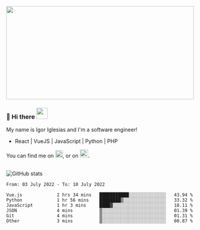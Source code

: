 <img src="https://c.tenor.com/KjVxfRrrncUAAAAd/matrix.gif" width="100%" height="250px">

### 🔭 Hi there <img src="https://raw.githubusercontent.com/MartinHeinz/MartinHeinz/master/wave.gif" width="30px">


My name is Igor Iglesias and I'm a software engineer!
<br>

<ul>
  <li> React | VueJS | JavaScript | Python | PHP </li>
</ul>
You can find me on <a href="https://twitter.com/IgorIglesias5"><img src="https://i.imgur.com/JLLlB5S.png" width="20px"></a>, or on <a href="https://www.linkedin.com/in/igor-iglesias-62478428/"><img src="https://i.imgur.com/PXyIkWx.png" width="22px"></a>.

<br>
<br>

![GitHub stats](https://github-readme-stats.vercel.app/api?username=igoiglesias&show_icons=true&count_private=true&theme=chartreuse-dark&hide_title=true)

<!--START_SECTION:waka-->

```text
From: 03 July 2022 - To: 10 July 2022

Vue.js             2 hrs 34 mins   ███████████░░░░░░░░░░░░░░   43.94 %
Python             1 hr 56 mins    ████████▒░░░░░░░░░░░░░░░░   33.32 %
JavaScript         1 hr 3 mins     ████▓░░░░░░░░░░░░░░░░░░░░   18.11 %
JSON               4 mins          ▒░░░░░░░░░░░░░░░░░░░░░░░░   01.39 %
Git                4 mins          ▒░░░░░░░░░░░░░░░░░░░░░░░░   01.31 %
Other              3 mins          ▒░░░░░░░░░░░░░░░░░░░░░░░░   00.87 %
```

<!--END_SECTION:waka-->
